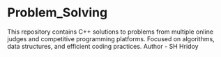 # Problem_Solving
This repository contains C++ solutions to problems from multiple online judges and competitive programming platforms. Focused on algorithms, data structures, and efficient coding practices.
Author - SH Hridoy